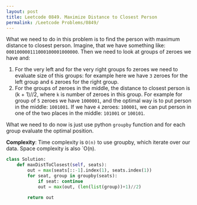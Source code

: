 ```yaml
---
layout: post
title: Leetcode 0849. Maximize Distance to Closest Person
permalink: /Leetcode Problems/0849/
---
```


What we need to do in this problem is to find the person with maximum distance to closest person. Imagine, that we have something like:
`000100000111000100001000000`.
Then we need to look at groups of zeroes we have and:
1. For the very left and for the very right groups fo zeroes we need to evaluate size of this groups: for example here we have `3` zeroes for the left group and `6` zeroes for the right group.
2. For the groups of zeroes in the middle, the distance to closest person is (k + 1)//2, where `k` is number of zeroes in this group. For example for group of `5` zeroes we have `1000001`, and the optimal way is to put person in the middle: `1001001`. If we have `4` zeroes: `100001`, we can put person in one of the two places in the middle: `101001` or `100101`.

What we need to do now is just use python `groupby` function and for each group evaluate the optimal position.

**Complexity**: Time complexity is `O(n)` to use groupby, which iterate over our data. Space complexity is also `O(n).

```python
class Solution:
    def maxDistToClosest(self, seats):
        out = max(seats[::-1].index(1), seats.index(1))
        for seat, group in groupby(seats):
            if seat: continue
            out = max(out, (len(list(group))+1)//2)

        return out
```